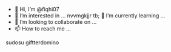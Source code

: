 - 👋 Hi, I’m @fiqhi07
- 👀 I’m interested in ...
  nvvmgkjjr tb;
   🌱 I’m currently learning ...
- 💞️ I’m looking to collaborate on ...
- 📫 How to reach me ...

<!---
fiqhi07/fiqhi07 is a ✨ special ✨ repository because its `README.md` (this file) appears on your GitHub profile.
You can click the Preview link to take a look at your changes.
--->
sudosu
giftterdomino 
